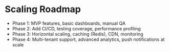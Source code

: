 # Scaling Roadmap

- Phase 1: MVP features, basic dashboards, manual QA
- Phase 2: Add CI/CD, testing coverage, performance profiling
- Phase 3: Horizontal scaling, caching (Redis), CDN, monitoring
- Phase 4: Multi-tenant support, advanced analytics, push notifications at scale
